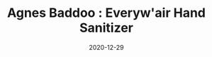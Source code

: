 ---
title: "Agnes Baddoo : Everyw'air Hand Sanitizer"
date: 2020-12-29
id: agnes-baddoo-everyw'air-hand-sanitizer
price: 18.00
quantity: 1
image: ./images/image-1.webp
description: "Our beautiful friend Agnes Baddoo has made the most special hand sanitizer that doubles as a calming aromatherapy.  Spritz into your palm, rub your hands all over, inhale for instant calm and clarity.  This blend contains all natural ingredients: Aloe Vera gel, 91% Rubbing Alcohol, Colloidal Silver, a special blend of therapeutic & aromatic Essential Oils, Castor Oil, Good Vibes & Well Wishes."
tags: [featured, home]
---